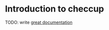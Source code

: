 # Introduction to checcup

TODO: write [great documentation](http://jacobian.org/writing/what-to-write/)
